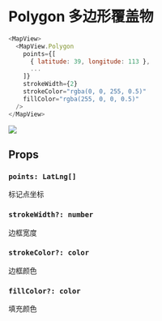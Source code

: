 # Polygon 多边形覆盖物

```javascript
<MapView>
  <MapView.Polygon
    points={[
      { latitude: 39, longitude: 113 },
      ...
    ]}
    strokeWidth={2}
    strokeColor="rgba(0, 0, 255, 0.5)"
    fillColor="rgba(255, 0, 0, 0.5)"
  />
</MapView>
```
![](https://user-images.githubusercontent.com/1709072/36482316-d9d645e8-174d-11e8-8268-b3c4271e886c.png)

## Props

### `points: LatLng[]`
标记点坐标

### `strokeWidth?: number`
边框宽度

### `strokeColor?: color`
边框颜色

### `fillColor?: color`
填充颜色